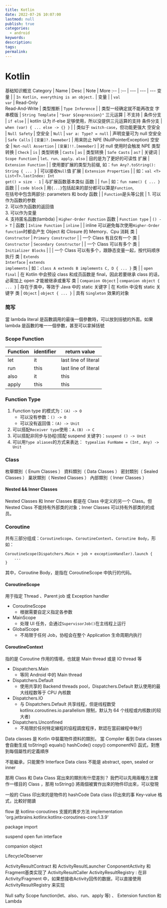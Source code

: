 ```yaml
---
title: Kotlin
date: 2022-07-26 10:07:00
lastmod: null
publish: true
categories: 
  - android
keywords: 
description:
tags: 
permalink:
---
```


# Kotlin
基础知识概览
Category | Name | Desc | Note | More
:-- | :-- | --- | --- | --- 
变量 | | ```In Kotlin, everything is an object.``` |
变量 | | ```val```<br>```var``` | Read-Only <br> Read-And-Write | 
类型推断 | ```Type Inference``` | | 类型一经确定就不能再改变 
字串模版 | ```String Template``` | ```"$var ${expression}"```
三元运算 | 不支持 | 
条件分支 | ```if else``` | | kotlin 认为 if-else 足够使用，所以没提供三元运算的支持
条件分支 | ```when (var) { ... else -> {} }``` | | 类似于 ```switch-case```，但功能更强大
空安全 | ```Null Safety``` |
空安全 | ```Null``` | ```var a: Type? = null``` | 声明变量可为 null 
空安全 | ```Safe Calls``` | ```[变量]?.[memeber]``` | 用来防止 NPE (NullPointerException)
空安全 | ```Not-null Assertion``` |  ```[变量]!!.[memeber]``` | 对 null 使用时会触发 NPE
类型转换 | ```Check``` | ```is``` | 
类型转换 |  ```Casts``` | ```as``` | 
类型转换 |  ```Safe Casts``` | ```as?``` | 
关键词 | ```Scope Function``` | ```let、run、apply、also``` | 目的是为了更好的可读性
扩展 | ```Extension Function``` |  | 使用要扩展的类型为前缀, 如：```fun Any?.toString(): String { ... }``` | 可以接收```Null```值
扩展 | ```Extension Properties``` | | 如：```val <T> List<T>.lastIndex: Int```<br>```get() = size - 1``` | 与扩展函数基本类似
函数 | | ```fun``` | 如：```fun name() { ... }```
函数 | | ```code block``` | 用```{...}```包括起来的部分都可以算是```Function```,<br>在括号中包含两部分: parameters 和 body
函数 | | ```Function```是头等公民 | 1. 可以作为函数的参数<br>2. 可以作为函数的返回值<br>3. 可以作为变量<br>4. 支持匿名函数(lambda) | ```Higher-Order Function```
函数 | ```Function type``` | ```() -> T``` |
函数 | ```Inline Function``` | ```inline``` | | inline 可以避免每次使用```Higher-Order function```时都会产生 Object 和 Closure 的 Memory、Cpu 消耗
类 | ```Constructor``` | ```Primary Constructor``` |  | 一个 Class 有且仅有一个
类 | ```Constructor``` | ```Secondary Constructor``` |  | 一个 Class 可以有多个
类 | ```Initializer Blocks``` |  |  | 一个 Class 可以有多个，跟静态变量一起，按代码顺序执行
类 | ```Extends```<br>```Interface``` | ```extends```<br>```implements``` | 如：```class A extends B implements C, D { ... }```
类 |  | ```open```<br>```final``` | 在 Kotlin 中会预设 class 和成员函数是 final，因此若要继承 class 的话，必需加上 open 才能被继承或重写
类 | ```Companion Object``` | ```companion object { ... }``` | 存在于类中，等效于 Java 中的 static 关键字 | 在 Kotlin 中没有 static 关键字
类 | ```Object``` | ```object { ... }``` | 具有 ```Singleton``` 效果的对象



### 简写
當 lambda literal 是函數調用的最後一個參數時，可以放到括號的外面。如果 lambda 是函數的唯一一個參數，甚至可以拿掉括號

### Scope Function
Function | identifier | return value
--- | --- | ---
let | it | last line of literal
run | this | last line of literal
also | it | this
apply | this | this

### Function Type
1. Function type 的模式为：```(A) -> O```
   + 可以没有参数：```() -> O```
   + 可以没有返回值：```(A) -> Unit```
2. 可以搭配```Receiver type```使用：```A.(B) -> C```
3. 可以搭配非同步与协程(搭配 suspend 关键字)：```suspend () -> Unit```
4. 可以用```Type aliases```的方式来表达：``` typealias FunName = (Int, Any) -> Unit```

### Class
枚舉類別（ Enum Classes ）
資料類別（ Data Classes ）
密封類別（ Sealed Classes ）
巢狀類別（ Nested Classes ）
內部類別（ Inner Classes ）

#### Nested && Inner Classes 
Nested Classes 和 Inner Classes 都是在 Class 中定义的另一个 Class。但 Nested Class 不能持有外部类的对象；Inner Classes 可以持有外部类的的成员。

### Coroutine
共有三部分组成：```CoroutineScope```、```CoroutineContext```、```Coroutine Body```，形如：
```
CoroutineScope(Dispatchers.Main + job + exceptionHandler).launch {
    ...
}
```

其中，Coroutine Body，是指在 CoroutineScope 中执行的代码。

#### CoroutineScope
用于指定  Thread 、Parent job 或 Exception handler
+ CoroutineScope
  - 根据需要自定义指定各参数
+ MainScope
  - 处理 UI 任务，会通过```SupervisorJob()```在主线程上运行
+ GlobalScope
  - 不局限于任何 Job，协程会在整个 Application 生命周期内执行
#### CoroutineContext
指的是 Coroutine 作用的情境，也就是 Main thread 或是 IO thread 等
+ Dispatchers.Main
  - 等同 Android 中的 Main thread
+ Dispatchers.Default
  - 使用共享的 Backend threads pool，Dispatchers.Default 默认使用的最大线程数等于 CPU 內核数
+ Dispatchers.IO
  - 与 Dispatchers.Default 共享线程，但是线程数受 kotlinx.coroutines.io.parallelism 限制，默认为 64 个线程或内核数(的较大者)
+ Dispatchers.Unconfined
  - 不局限於任何特定線程的協程調度程序，默認在當前線程中執行




Data classes 是 Kotlin 中裝載物件資料的類別， 當 Compiler 看到 Data classes 會自動生成
toString()
equals()
hashCode()
copy()
componentN() 函式，對應到每個屬性的定義順序

不能繼承，只能實作 Interface
Data class 不能是 abstract, open, sealed or inner

那用 Class 和 Data Class 寫出來的類別有什麼差別？ 我們可以先用兩種方法實作一樣目的 Class ，那用 toString() 將兩個被實作出來的物件印出來，可以發現

一般的 Class 印出來的是物件的 hashCode
Data class 印出來的事 Key-value 格式，比較好閱讀



flow 是 kotlinx-coroutines 支援的異步方法
implementation 'org.jetbrains.kotlinx:kotlinx-coroutines-core:1.3.9'


package
import

suspend
open
fun
interface


companion
object


LifecycleObserver

ActivityResultContract 和 ActivityResultLauncher
    ConponentActivity 和 Fragment基类实现了 ActivityResultCaller
    ActivityResultRegistry : 在非 Activity/Fragment 中，如果想接收Activity回传的数据，可以直接使用 ActivityResultRegistry 来实现


Null safty
Scope function(let、also、run、apply 等) 、 Extension function 和 Lambda